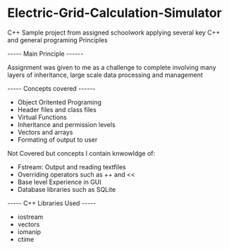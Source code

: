 # Electric-Grid-Calculation-Simulator
C++ Sample project from assigned schoolwork applying several key C++ and general programing Principles


----- Main Principle ------

Assignment was given to me as a challenge to complete involving many layers of inheritance, large scale data processing and management


----- Concepts covered ------

- Object Oritented Programing
- Header files and class files
- Virtual Functions 
- Inheritance and permission levels
- Vectors and arrays
- Formating of output to user

Not Covered but concepts I contain knwowldge of:

- Fstream: Output and reading textfiles 
- Overriding operators such as ++ and << 
- Base level Experience in GUI 
- Database libraries such as SQLite 


----- C++ Libraries Used -----

- iostream
- vectors
- iomanip
- ctime
